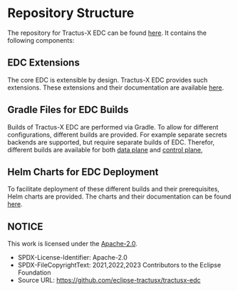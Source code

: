 # Repository Structure

The repository for Tractus-X EDC can be found [here](https://github.com/eclipse-tractusx/tractusx-edc).
It contains the following components:

## EDC Extensions

The core EDC is extensible by design.
Tractus-X EDC provides such extensions.
These extensions and their documentation are available
[here](https://github.com/eclipse-tractusx/tractusx-edc/blob/main/edc-extensions/README.md).

## Gradle Files for EDC Builds

Builds of Tractus-X EDC are performed via Gradle.
To allow for different configurations, different builds are provided.
For example separate secrets backends are supported, but require separate builds of EDC.
Therefor, different builds are available for both
[data plane](https://github.com/eclipse-tractusx/tractusx-edc/blob/main/edc-dataplane/README.md)
and [control plane](https://github.com/eclipse-tractusx/tractusx-edc/blob/main/edc-controlplane/README.md),

## Helm Charts for EDC Deployment

To facilitate deployment of these different builds and their prerequisites,
Helm charts are provided. The charts and their documentation can be found
[here](https://github.com/eclipse-tractusx/tractusx-edc/blob/main/charts/README.md).

## NOTICE

This work is licensed under the [Apache-2.0](https://www.apache.org/licenses/LICENSE-2.0).

- SPDX-License-Identifier: Apache-2.0
- SPDX-FileCopyrightText: 2021,2022,2023 Contributors to the Eclipse Foundation
- Source URL: <https://github.com/eclipse-tractusx/tractusx-edc>
